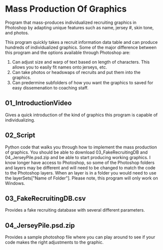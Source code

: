 # Mass Production Of Graphics
Program that mass-produces individualized recruiting graphics in Photoshop by adapting unique features such as name, jersey #, skin tone, and photos.

This program  quickly takes a recruit information data table and can produce hundreds of individualized graphics. Some of the major difference between this program and the options available through Photoshop are:
  1) Can adjust size and warp of text based on length of characters. This allows you to easily fit names onto jerseys, etc.
  2) Can take photos or headswaps of recruits and put them into the graphics.
  3) Can predermine subfolders of how you want the graphics to saved for easy dissemenation to coaching staff.

## 01_IntroductionVideo
Gives a quick introduction of the kind of graphics this program is capable of individualizing.

## 02_Script
Python code that walks you through how to implement the mass production of graphics. You should be able to download 03_FakeRecruitingDB and 04_JerseyPile.psd.zip and be able to start producing working graphics. I know longer have access to Photoshop, so some of the Photoshop folders and layers may be different and will need to be changed to match the code to the Photoshop layers. When an layer is in a folder you would need to use the layerSets["Name of Folder"]. Please note, this program will only work on Windows.

## 03_FakeRecruitingDB.csv
Provides a fake recruiting database with several different parameters.

## 04_JerseyPile.psd.zip
Provides a sample photoshop file where you can play around to see if your code makes the right adjustments to the graphic.
